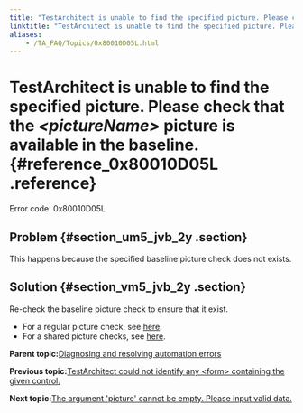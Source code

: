 ```yaml
--- 
title: "TestArchitect is unable to find the specified picture. Please check that the *<pictureName\\>* picture is available in the baseline."
linktitle: "TestArchitect is unable to find the specified picture. Please check that the <pictureName\\> picture is available in the baseline."
aliases: 
    - /TA_FAQ/Topics/0x80010D05L.html
---
```

# TestArchitect is unable to find the specified picture. Please check that the *<pictureName\>* picture is available in the baseline. {#reference_0x80010D05L .reference}

Error code: 0x80010D05L

## Problem {#section_um5_jvb_2y .section}

This happens because the specified baseline picture check does not exists.

## Solution {#section_vm5_jvb_2y .section}

Re-check the baseline picture check to ensure that it exist.

-   For a regular picture check, see [here](../../TA_Help/Topics/Projects_and_tests_picture_check.md#section_abp_qf5_wx).
-   For a shared picture checks, see [here](../../TA_Help/Topics/Projects_and_tests_picture_check.md#section_azq_rf5_wx).

**Parent topic:**[Diagnosing and resolving automation errors](../../TA_FAQ/Topics/faq.automation_error.html)

**Previous topic:**[TestArchitect could not identify any <form\> containing the given control.](../../TA_FAQ/Topics/0x80010021L.html)

**Next topic:**[The argument 'picture' cannot be empty. Please input valid data.](../../TA_FAQ/Topics/0x80010D06L.html)

